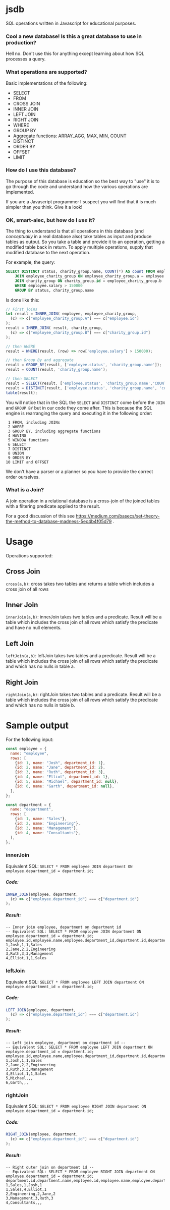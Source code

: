 # jsdb

SQL operations written in Javascript for educational purposes.

### Cool a new database! Is this a great database to use in production?

Hell no. Don't use this for anything except learning about how SQL processes a query.

### What operations are supported?

Basic implementations of the following:

- SELECT
- FROM
- CROSS JOIN
- INNER JOIN
- LEFT JOIN
- RIGHT JOIN
- WHERE
- GROUP BY
- Aggregate functions: ARRAY_AGG, MAX, MIN, COUNT
- DISTINCT
- ORDER BY
- OFFSET
- LIMIT

### How do I use this database?

The purpose of this database is education so the best way to "use" it is to go through the code and understand how the various operations are implemented. 

If you are a Javascript programmer I suspect you will find that it is much simpler than you think. Give it a look!

### OK, smart-alec, but how do I _use_ it?

The thing to understand is that all operations in this database (and _conceptually_ in a real database also) take tables as input and produce tables as output.
So you take a table and provide it to an operation, getting a modified table back in return.
To apply multiple operations, supply that modified database to the next operation.

For example, the query:

```SQL
SELECT DISTINCT status, charity_group.name, COUNT(*) AS count FROM employee
    JOIN employee_charity_group ON employee_charity_group.a = employee.id
    JOIN charity_group ON charity_group.id = employee_charity_group.b
    WHERE employee.salary > 150000
    GROUP BY status, charity_group.name
```

Is done like this:

```javascript
// First joins
let result = INNER_JOIN( employee, employee_charity_group,
  (c) => c["employee_charity_group.A"] === c["employee.id"]
);
result = INNER_JOIN( result, charity_group,
  (c) => c["employee_charity_group.B"] === c["charity_group.id"]
);

// then WHERE
result = WHERE(result, (row) => row['employee.salary'] > 150000);

// then Group By and aggregate
result = GROUP_BY(result, ['employee.status', 'charity_group.name']);
result = COUNT(result, 'charity_group.name');

// then SELECT
result = SELECT(result, ['employee.status', 'charity_group.name','COUNT(charity_group.name)'],{'COUNT(charity_group.name)': 'count'})
result = DISTINCT(result, ['employee.status', 'charity_group.name', 'count'])
table(result);
```

You will notice that in the SQL the `SELECT` and `DISTINCT` come before the `JOIN` and `GROUP BY` but in our code they come after.
This is because the SQL engine is rearranging the query and executing it in the following order:

```
 1 FROM, including JOINs
 2 WHERE
 3 GROUP BY, including aggregate functions
 4 HAVING
 5 WINDOW functions
 6 SELECT
 7 DISTINCT
 8 UNION
 9 ORDER BY
10 LIMIT and OFFSET
```

We don't have a parser or a planner so you have to provide the correct order ourselves.

### What is a Join?

A join operation in a relational database is a cross-join of the joined tables with a filtering predicate applied to the
result.

For a good discussion of this see https://medium.com/basecs/set-theory-the-method-to-database-madness-5ec4b4f05d79 .

# Usage

Operations supported:

## Cross Join

`cross(a,b)`: cross takes two tables and returns a table which includes a cross join of all rows

## Inner Join

`innerJoin(a,b)`: innerJoin takes two tables and a predicate. Result will be a table which includes the cross join of
all rows which satisfy the predicate and have no null elements.

## Left Join

`leftJoin(a,b)`: leftJoin takes two tables and a predicate. Result will be a table which includes the cross join of all
rows which satisfy the predicate and which has no nulls in table a.

## Right Join

`rightJoin(a,b)`: rightJoin takes two tables and a predicate. Result will be a table which includes the cross join of
all rows which satisfy the predicate and which has no nulls in table b.

# Sample output

For the following input:

```javascript
const employee = {
  name: "employee",
  rows: [
    {id: 1, name: "Josh", department_id: 1},
    {id: 2, name: "Jane", department_id: 2},
    {id: 3, name: "Ruth", department_id: 3},
    {id: 4, name: "Elliot", department_id: 1},
    {id: 5, name: "Michael", department_id: null},
    {id: 6, name: "Garth", department_id: null},
  ],
};

const department = {
  name: "department",
  rows: [
    {id: 1, name: "Sales"},
    {id: 2, name: "Engineering"},
    {id: 3, name: "Management"},
    {id: 4, name: "Consultants"},
  ],
};
```

### innerJoin

Equivalent SQL: `SELECT * FROM employee JOIN department ON employee.department_id = department.id;`

##### Code:

```javascript
INNER_JOIN(employee, department,
  (c) => c["employee.department_id"] === c["department.id"]
);
```

##### Result:

```text
-- Inner join employee, department on department id
-- Equivalent SQL: SELECT * FROM employee JOIN department ON employee.department_id = department.id;
employee.id,employee.name,employee.department_id,department.id,department.name
1,Josh,1,1,Sales
2,Jane,2,2,Engineering
3,Ruth,3,3,Management
4,Elliot,1,1,Sales
```

### leftJoin

Equivalent SQL: `SELECT * FROM employee LEFT JOIN department ON employee.department_id = department.id;`

##### Code:

```javascript
LEFT_JOIN(employee, department,
  (c) => c["employee.department_id"] === c["department.id"]
);
```

##### Result:

```text
-- Left join employee, department on department id --
-- Equivalent SQL: SELECT * FROM employee LEFT JOIN department ON employee.department_id = department.id;
employee.id,employee.name,employee.department_id,department.id,department.name
1,Josh,1,1,Sales
2,Jane,2,2,Engineering
3,Ruth,3,3,Management
4,Elliot,1,1,Sales
5,Michael,,,
6,Garth,,,
```

### rightJoin

Equivalent SQL: `SELECT * FROM employee RIGHT JOIN department ON employee.department_id = department.id;`

##### Code:

```javascript
RIGHT_JOIN(employee, department,
  (c) => c["employee.department_id"] === c["department.id"]
);
```

##### Result:

```text
-- Right outer join on department id --
-- Equivalent SQL: SELECT * FROM employee RIGHT JOIN department ON employee.department_id = department.id;
department.id,department.name,employee.id,employee.name,employee.department_id
1,Sales,1,Josh,1
1,Sales,4,Elliot,1
2,Engineering,2,Jane,2
3,Management,3,Ruth,3
4,Consultants,,,
```
